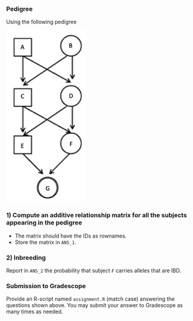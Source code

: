 
### Pedigree
Using the following pedigree

![http://url/to/img.png](https://github.com/gdlc/STAT_GEN/blob/main/INCLASS/pedigree.png)

### 1) Compute an additive relationship matrix for all the subjects appearing in the pedigree

 - The matrix should have the IDs as rownames.
 - Store the matrix in `ANS_1`.

### 2) Inbreeding

Report in `ANS_2` the probability that subject `F` carries alleles that are IBD.




### Submission to Gradescope 

Provide an R-script named `assignment.R` (match case) answering the questions shown above. You may submit your answer to Gradescope as many times as needed.

